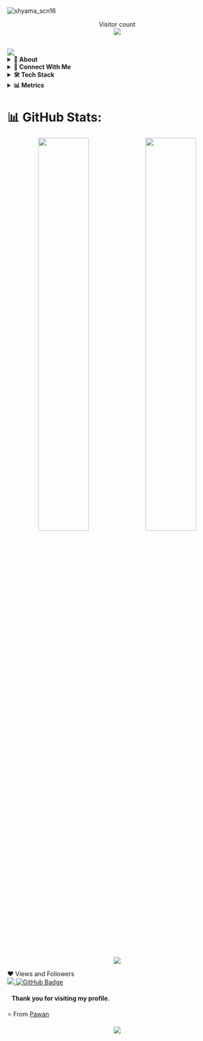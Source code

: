 

![shyama_scn16](https://user-images.githubusercontent.com/83025741/198296050-f7adf816-d64d-481b-9416-d38028197240.gif)


<p align="center"> 
  Visitor count<br>
  <img src="https://profile-counter.glitch.me/pawan856/count.svg" />
</p>


 <br/>
<img src="https://readme-typing-svg.herokuapp.com?font=Architects+Daughter&color=red&size=30&center=false&lines=hey!+welcome+to+my+profile;DOT+NET+developer...;Tech+Enthusiast...;Web+Development...;Full+Stack+Developer..."/>
 
 
 
 
<details>
  <summary><b>👤 About</b></summary>
    <p>
      <!--<img align="right" width="250" src="" alt="Pawan Kumar" />-->
    
<blockquote>

🙂 &nbsp; Exploring new technologies.
  
🎓 &nbsp; Completed MCA from Chandigarh University
  
💼 &nbsp; Aspiring Fullstack developer with 2 year experience as at TCI Group Ltd.

👯‍♂️ &nbsp;&nbsp;Looking to Contribute to .NET projects with lots of learning and experience.Happy to Contribute in Open source Projects<br>
  
💬 &nbsp;&nbsp;Ask me about anything related to C# and data structure & algorithms.
  
  I will be happy to help,and if unable then surely will work together towards learning new things.

⚡ Fun fact: Passion for coding, Listening Music and Watching Spors

RESUME :- [![Resume.pdf](https://img.shields.io/static/v1?label=&message=Pawan-Kumar&color=16C8FC&logo=globe&logoColor=FFFFFF)](https://drive.google.com/drive/folders/13LtOXBC8AwjXQl1GlIKRh_WsaMmrEcMh)

</blockquote>
    
----
  
  </p>
</details>
  
<details>
<summary><b>💬 Connect With Me</b></summary>
<p>
 
 | **Platforms** | **Go Live** |
 | - | - |
 **Portfolio Website** | [![Portfolio](https://img.shields.io/static/v1?label=&message=pawankumar.github.web&color=0A9CEA&logo=googlechrome&logoColor=FFFFFF)]((https://github.com/pawan856))
 **LinkedIn** | [![LinkedIn](https://img.shields.io/static/v1?label=&message=Pawan-kumar&color=16C8FC&logo=linkedIn&logoColor=FFFFFF)](https://www.linkedin.com/in/pawan-kumar-singh-688055208/)
 
  
 </p>
</details>

<details>
  <summary><b>🛠️ Tech Stack</b></summary>
    <p>

| **Category** | **Technologies** |
| - | - |
| **Programming Languages** | [![C](https://img.shields.io/static/v1?label=&message=C&color=A8B9CC&logo=c&logoColor=FFFFFF)](https://en.wikipedia.org/wiki/C_(programming_language)) [![C#](https://img.shields.io/static/v1?label=&message=C%23&color=239120&logo=csharp&logoColor=FFFFFF)](https://learn.microsoft.com/en-us/dotnet/csharp/) [![Python](https://img.shields.io/static/v1?label=&message=Python&color=3776AB&logo=python&logoColor=FFFFFF)](https://www.python.org/) [![JavaScript](https://img.shields.io/static/v1?label=&message=JavaScript&color=F7DF1E&logo=javascript&logoColor=FFFFFF)](https://developer.mozilla.org/en-US/docs/Web/JavaScript) |
| **Frameworks & Technologies** | [![ASP.NET](https://img.shields.io/static/v1?label=&message=ASP.NET&color=512BD4&logo=.net&logoColor=FFFFFF)](https://dotnet.microsoft.com/) [![ASP.NET MVC](https://img.shields.io/static/v1?label=&message=ASP.NET%20MVC&color=512BD4&logo=dotnet&logoColor=FFFFFF)](https://dotnet.microsoft.com/apps/aspnet/mvc) [![ADO.NET](https://img.shields.io/static/v1?label=&message=ADO.NET&color=512BD4&logo=dotnet&logoColor=FFFFFF)](https://docs.microsoft.com/en-us/dotnet/framework/data/adonet/) [![Entity Framework](https://img.shields.io/static/v1?label=&message=Entity%20Framework&color=512BD4&logo=dotnet&logoColor=FFFFFF)](https://docs.microsoft.com/en-us/ef/) [![Node.js](https://img.shields.io/static/v1?label=&message=Node.js&color=339933&logo=node.js&logoColor=FFFFFF)](https://nodejs.org/) [![React](https://img.shields.io/static/v1?label=&message=React&color=61DAFB&logo=react&logoColor=FFFFFF)](https://reactjs.org/) |
| **Databases** | [![SQL Server](https://img.shields.io/static/v1?label=&message=SQL%20Server&color=CC2927&logo=microsoftsqlserver&logoColor=FFFFFF)](https://www.microsoft.com/en-us/sql-server) [![Oracle](https://img.shields.io/static/v1?label=&message=Oracle&color=F80000&logo=oracle&logoColor=FFFFFF)](https://www.oracle.com/) [![MongoDB](https://img.shields.io/static/v1?label=&message=MongoDB&color=47A248&logo=mongodb&logoColor=FFFFFF)](https://www.mongodb.com/) |
| **Web Development** | [![HTML](https://img.shields.io/static/v1?label=&message=HTML&color=E34F26&logo=html5&logoColor=FFFFFF)](https://html.com/) [![CSS](https://img.shields.io/static/v1?label=&message=CSS&color=1572B6&logo=css3&logoColor=FFFFFF)](https://www.w3.org/TR/CSS/#css) [![Bootstrap](https://img.shields.io/static/v1?label=&message=Bootstrap%205&color=563D7C&logo=bootstrap&logoColor=FFFFFF)](https://getbootstrap.com/) |
| **Tools & Platforms** | [![Git](https://img.shields.io/static/v1?label=&message=Git&color=F05032&logo=git&logoColor=FFFFFF)](https://git-scm.com/) [![AWS](https://img.shields.io/static/v1?label=&message=AWS&color=232F3E&logo=amazonaws&logoColor=FFFFFF)](https://aws.amazon.com/) |

----
  </p>
</details>


<details>
<summary><b>📊 Metrics</b></summary>
<p><img align="left" src="https://github-readme-stats.vercel.app/api/top-langs?username=pawan856&layout=compact&theme=radical" alt="Pawan" /></p>

![Pawan GitHub stats](https://github-readme-stats.vercel.app/api?username=pawan856&theme=radical&show_icons=true)

[![GitHub Streak](https://streak-stats.demolab.com?user=pawan856&theme=radical&hide_border=false&border_radius=4&date_format=M%20j%5B%2C%20Y%5D)](https://git.io/streak-stats)
  
  </details>
  
  
# 📊 GitHub Stats:
<p align="left">

<p align="center">
  <img width="48%" src="https://github-readme-stats.vercel.app/api?username=pawan856&show_icons=true&theme=default" />
  <img width="48%" src="https://github-readme-streak-stats.herokuapp.com/?user=pawan856&theme=default" />
  <img src="https://github-readme-stats.vercel.app/api/top-langs/?username=pawan856&theme=default" align="center" />
</p>











❤ Views and Followers
<br>
<a href="https://github.com/ashishk2126/github-profile-views-counter">
    <img src="https://komarev.com/ghpvc/?username=ashishk2126">
</a>
<a href="https://github.com/ashishk2126?tab=followers"><img src="https://img.shields.io/github/followers/ashishk2126?label=Followers&style=social" alt="GitHub Badge"></a>

#### &nbsp;&nbsp; Thank you for visiting my profile.

⭐️ From [ Pawan](https://github.com/pawan856)

<p align="center">
  <img  src="https://raw.githubusercontent.com/Trilokia/Trilokia/379277808c61ef204768a61bbc5d25bc7798ccf1/bottom_header.svg">
 </p>
